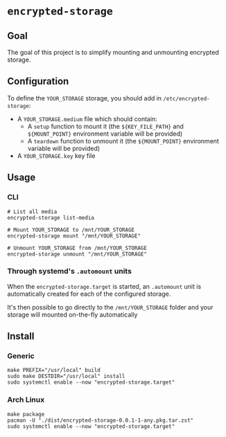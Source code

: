 # `encrypted-storage`

## Goal

The goal of this project is to simplify mounting and unmounting encrypted storage. 

## Configuration

To define the `YOUR_STORAGE` storage, you should add in `/etc/encrypted-storage`: 
 * A `YOUR_STORAGE.medium` file which should contain:
    * A `setup` function to mount it (the `${KEY_FILE_PATH}` and `${MOUNT_POINT}` environment variable will be provided) 
    * A `teardown` function to unmount it (the `${MOUNT_POINT}` environment variable will be provided)
 * A `YOUR_STORAGE.key` key file


## Usage

### CLI

```
# List all media
encrypted-storage list-media

# Mount YOUR_STORAGE to /mnt/YOUR_STORAGE
encrypted-storage mount "/mnt/YOUR_STORAGE"

# Unmount YOUR_STORAGE from /mnt/YOUR_STORAGE
encrypted-storage unmount "/mnt/YOUR_STORAGE"
```

### Through systemd's `.automount` units

When the `encrypted-storage.target` is started, an `.automount` unit is automatically created for each of the configured storage.

It's then possible to go directly to the `/mnt/YOUR_STORAGE` folder and your storage will mounted on-the-fly automatically 


## Install

### Generic

```
make PREFIX="/usr/local" build
sudo make DESTDIR="/usr/local" install
sudo systemctl enable --now "encrypted-storage.target" 
```


### Arch Linux

```
make package
pacman -U "./dist/encrypted-storage-0.0.1-1-any.pkg.tar.zst"
sudo systemctl enable --now "encrypted-storage.target"
```
